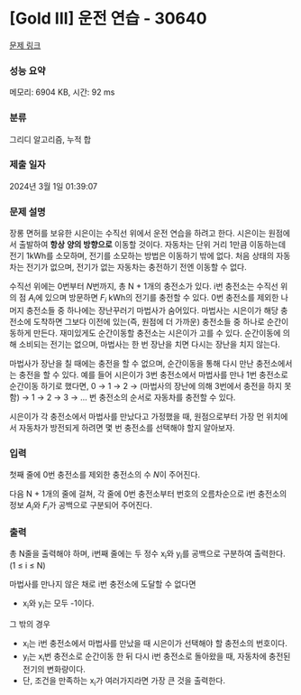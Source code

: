 # [Gold III] 운전 연습 - 30640 

[문제 링크](https://www.acmicpc.net/problem/30640) 

### 성능 요약

메모리: 6904 KB, 시간: 92 ms

### 분류

그리디 알고리즘, 누적 합

### 제출 일자

2024년 3월 1일 01:39:07

### 문제 설명

<p>장롱 면허를 보유한 시은이는 수직선 위에서 운전 연습을 하려고 한다. 시은이는 원점에서 출발하여 <strong>항상</strong> <strong>양의 방향으로</strong> 이동할 것이다. 자동차는 단위 거리 1만큼 이동하는데 전기 1kWh를 소모하며, 전기를 소모하는 방법은 이동하기 밖에 없다. 처음 상태의 자동차는 전기가 없으며, 전기가 없는 자동차는 충전하기 전엔 이동할 수 없다.</p>

<p>수직선 위에는 0번부터 <em>N</em>번까지, 총 N + 1개의 충전소가 있다. i번 충전소는 수직선 위의 점 <em>A<sub>i</sub></em>에 있으며 방문하면 <em>F<sub>i</sub></em> kWh의 전기를 충전할 수 있다. 0번 충전소를 제외한 나머지 충전소들 중 하나에는 장난꾸러기 마법사가 숨어있다. 마법사는 시은이가 해당 충전소에 도착하면 그보다 이전에 있는(즉, 원점에 더 가까운) 충전소들 중 하나로 순간이동하게 만든다. 재미있게도 순간이동할 충전소는 시은이가 고를 수 있다. 순간이동에 의해 소비되는 전기는 없으며, 마법사는 한 번 장난을 치면 다시는 장난을 치지 않는다.</p>

<p>마법사가 장난을 칠 때에는 충전을 할 수 없으며, 순간이동을 통해 다시 만난 충전소에서는 충전을 할 수 있다. 예를 들어 시은이가 3번 충전소에서 마법사를 만나 1번 충전소로 순간이동 하기로 했다면, 0 → 1 → 2 → (마법사의 장난에 의해 3번에서 충전을 하지 못함) → 1 → 2 → 3 → … 번 충전소의 순서로 자동차를 충전할 수 있다.</p>

<p>시은이가 각 충전소에서 마법사를 만났다고 가정했을 때, 원점으로부터 가장 먼 위치에서 자동차가 방전되게 하려면 몇 번 충전소를 선택해야 할지 알아보자.</p>

### 입력 

 <p>첫째 줄에 0번 충전소를 제외한 충전소의 수 <em>N</em>이 주어진다.</p>

<p>다음 N + 1개의 줄에 걸쳐, 각 줄에 0번 충전소부터 번호의 오름차순으로 i번 충전소의 정보 <em>A<sub>i</sub></em>와 <em>F<sub>i</sub></em>가 공백으로 구분되어 주어진다.</p>

### 출력 

 <p>총 N줄을 출력해야 하며, i번째 줄에는 두 정수 x<sub>i</sub>와 y<sub>i</sub>를 공백으로 구분하여 출력한다. (1 ≤ i ≤ N) </p>

<p>마법사를 만나지 않은 채로 i번 충전소에 도달할 수 없다면</p>

<ul>
	<li>x<sub>i</sub>와 y<sub>i</sub>는 모두 -1이다.</li>
</ul>

<p>그 밖의 경우</p>

<ul>
	<li>x<sub>i</sub>는 i번 충전소에서 마법사를 만났을 때 시은이가 선택해야 할 충전소의 번호이다.</li>
	<li>y<sub>i</sub>는 x<sub>i</sub>번 충전소로 순간이동 한 뒤 다시 i번 충전소로 돌아왔을 때, 자동차에 충전된 전기의 변화량이다.</li>
	<li>단, 조건을 만족하는 x<sub>i</sub>가 여러가지라면 가장 큰 것을 출력한다.</li>
</ul>

